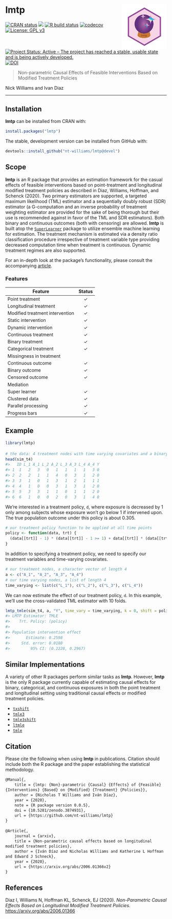 
<!-- README.md is generated from README.Rmd. Please edit that file -->

# lmtp <img src='man/figures/lmtp.png' align="right" height="139" /></a>

<!-- badges: start -->

[![CRAN
status](https://www.r-pkg.org/badges/version/lmtp)](https://CRAN.R-project.org/package=lmtp)
![](http://cranlogs.r-pkg.org/badges/grand-total/lmtp) [![R build
status](https://github.com/nt-williams/lmtp/workflows/R-CMD-check/badge.svg)](https://github.com/nt-williams/lmtp/actions)
[![codecov](https://codecov.io/gh/nt-williams/lmtp/branch/master/graph/badge.svg)](https://codecov.io/gh/nt-williams/lmtp)
[![License: GPL
v3](https://img.shields.io/badge/License-GPLv3-blue.svg)](https://www.gnu.org/licenses/gpl-3.0)
[![Project Status: Active – The project has reached a stable, usable
state and is being actively
developed.](https://www.repostatus.org/badges/latest/active.svg)](https://www.repostatus.org/#active)
[![DOI](https://zenodo.org/badge/251356023.svg)](https://zenodo.org/badge/latestdoi/251356023)
<!-- badges: end -->

> Non-parametric Causal Effects of Feasible Interventions Based on
> Modified Treatment Policies

Nick Williams and Ivan Diaz

-----

## Installation

**lmtp** can be installed from CRAN with:

``` r
install.packages("lmtp")
```

The stable, development version can be installed from GitHub with:

``` r
devtools::install_github("nt-williams/lmtp@devel")
```

## Scope

**lmtp** is an R package that provides an estimation framework for the
casual effects of feasible interventions based on point-treatment and
longitudinal modified treatment policies as described in Diaz, Williams,
Hoffman, and Schenck (2020). Two primary estimators are supported, a
targeted maximum likelihood (TML) estimator and a sequentially doubly
robust (SDR) estimator (a G-computation and an inverse probability of
treatment weighting estimator are provided for the sake of being
thorough but their use is recommended against in favor of the TML and
SDR estimators). Both binary and continuous outcomes (both with
censoring) are allowed. **lmtp** is built atop the
[`SuperLearner`](https://cran.r-project.org/package=SuperLearner)
package to utilize ensemble machine learning for estimation. The
treatment mechanism is estimated via a density ratio classification
procedure irrespective of treatment variable type providing decreased
computation time when treatment is continuous. Dynamic treatment regimes
are also supported.

For an in-depth look at the package’s functionality, please consult the
accompanying
[article](https://htmlpreview.github.io/?https://gist.githubusercontent.com/nt-williams/ddd44c48390b8d976fad71750e48d8bf/raw/45db700a02bf92e2a55790e60ed48266a97ca4e7/intro-lmtp.html).

### Features

| Feature                         | Status |
| ------------------------------- | :----: |
| Point treatment                 |   ✓    |
| Longitudinal treatment          |   ✓    |
| Modified treatment intervention |   ✓    |
| Static intervention             |   ✓    |
| Dynamic intervention            |   ✓    |
| Continuous treatment            |   ✓    |
| Binary treatment                |   ✓    |
| Categorical treatment           |   ✓    |
| Missingness in treatment        |        |
| Continuous outcome              |   ✓    |
| Binary outcome                  |   ✓    |
| Censored outcome                |   ✓    |
| Mediation                       |        |
| Super learner                   |   ✓    |
| Clustered data                  |   ✓    |
| Parallel processing             |   ✓    |
| Progress bars                   |   ✓    |

## Example

``` r
library(lmtp)

# the data: 4 treatment nodes with time varying covariates and a binary outcome
head(sim_t4)
#>   ID L_1 A_1 L_2 A_2 L_3 A_3 L_4 A_4 Y
#> 1  1   2   3   0   1   1   1   1   3 0
#> 2  2   2   1   1   4   0   3   1   2 0
#> 3  3   1   0   1   3   1   2   1   1 1
#> 4  4   1   0   0   3   1   3   1   2 0
#> 5  5   3   3   1   1   0   1   1   2 0
#> 6  6   1   0   0   2   0   3   1   4 0
```

We’re interested in a treatment policy, `d`, where exposure is decreased
by 1 only among subjects whose exposure won’t go below 1 if intervened
upon. The true population outcome under this policy is about 0.305.

``` r
# our treatment policy function to be applied at all time points
policy <- function(data, trt) {
  (data[[trt]] - 1) * (data[[trt]] - 1 >= 1) + data[[trt]] * (data[[trt]] - 1 < 1)
}
```

In addition to specifying a treatment policy, we need to specify our
treatment variables and time-varying covariates.

``` r
# our treatment nodes, a character vector of length 4
a <- c("A_1", "A_2", "A_3", "A_4")
# our time varying nodes, a list of length 4
time_varying <- list(c("L_1"), c("L_2"), c("L_3"), c("L_4"))
```

We can now estimate the effect of our treatment policy, `d`. In this
example, we’ll use the cross-validated TML estimator with 10 folds.

``` r
lmtp_tmle(sim_t4, a, "Y", time_vary = time_varying, k = 0, shift = policy, folds = 10)
#> LMTP Estimator: TMLE
#>    Trt. Policy: (policy)
#> 
#> Population intervention effect
#>       Estimate: 0.2598
#>     Std. error: 0.0188
#>         95% CI: (0.2228, 0.2967)
```

## Similar Implementations

A variety of other R packages perform similar tasks as **lmtp**.
However, **lmtp** is the only R package currently capable of estimating
causal effects for binary, categorical, and continuous exposures in both
the point treatment and longitudinal setting using traditional causal
effects or modified treatment policies.

  - [`txshift`](https://github.com/nhejazi/txshift)  
  - [`tmle3`](https://github.com/tlverse/tmle3)  
  - [`tmle3shift`](https://github.com/tlverse/tmle3shift)
  - [`ltmle`](https://CRAN.R-project.org/package=ltmle)  
  - [`tmle`](https://CRAN.R-project.org/package=tmle)

## Citation

Please cite the following when using **lmtp** in publications. Citation
should include both the R package and the paper establishing the
statistical methodology.

    @Manual{,
        title = {lmtp: {Non}-parametric {Causal} {Effects} of {Feasible} {Interventions} {Based} on {Modified} {Treatment} {Policies}},
        author = {Nicholas T Williams and Iván Díaz},
        year = {2020},
        note = {R package version 0.0.5},
        doi = {10.5281/zenodo.3874931}, 
        url = {https://github.com/nt-williams/lmtp}
    }
    
    @Article{,
        journal = {arxiv},
        title = {Non-parametric causal effects based on longitudinal modified treatment policies},
        author = {Iván Díaz and Nicholas Williams and Katherine L Hoffman and Edward J Schneck},
        year = {2020},
        url = {https://arxiv.org/abs/2006.01366v2}
    }

## References

Diaz I, Williams N, Hoffman KL, Schenck, EJ (2020). *Non-Parametric
Causal Effects Based on Longitudinal Modified Treatment Policies*.
<https://arxiv.org/abs/2006.01366>
